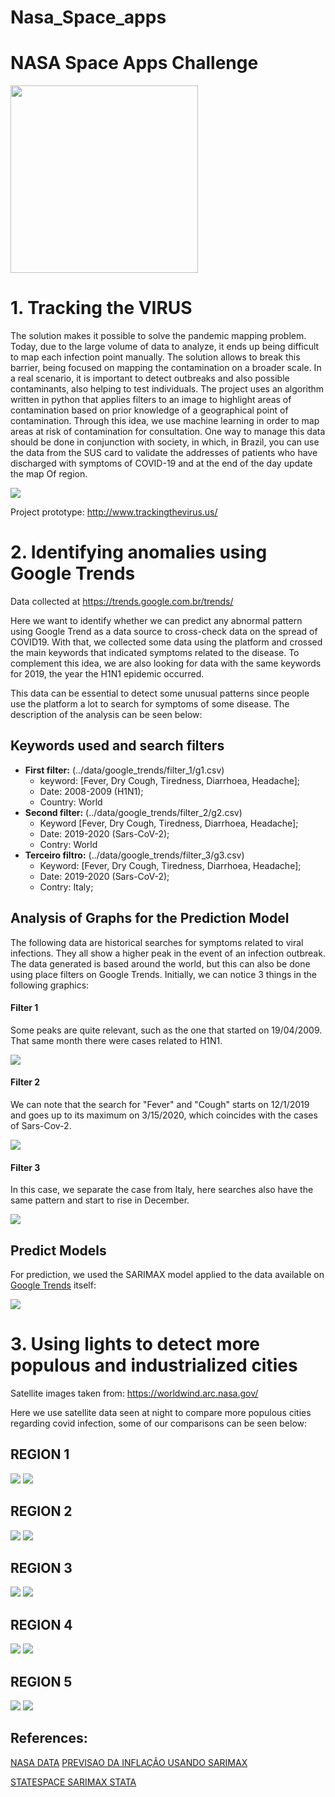 # Nasa_Space_apps

# NASA Space Apps Challenge

<img src="https://sa-2019.s3.amazonaws.com/154d29ac/images/covid.png" width="300" height="300"/>
    
# 1. Tracking the VIRUS

The solution makes it possible to solve the pandemic mapping problem. Today, due to the large volume of data to analyze, it ends up being difficult to map each infection point manually. The solution allows to break this barrier, being focused on mapping the contamination on a broader scale. In a real scenario, it is important to detect outbreaks and also possible contaminants, also helping to test individuals. The project uses an algorithm written in python that applies filters to an image to highlight areas of contamination based on prior knowledge of a geographical point of contamination. Through this idea, we use machine learning in order to map areas at risk of contamination for consultation. One way to manage this data should be done in conjunction with society, in which, in Brazil, you can use the data from the SUS card to validate the addresses of patients who have discharged with symptoms of COVID-19 and at the end of the day update the map Of region.

<img src="https://github.com/vitorglemos/Nasa_Space_apps/blob/master/data/intro.png"/>

Project prototype: http://www.trackingthevirus.us/


# 2. Identifying anomalies using Google Trends

Data collected at https://trends.google.com.br/trends/

Here we want to identify whether we can predict any abnormal pattern using Google Trend as a data source to cross-check data on the spread of COVID19. With that, we collected some data using the platform and crossed the main keywords that indicated symptoms related to the disease. To complement this idea, we are also looking for data with the same keywords for 2019, the year the H1N1 epidemic occurred.


This data can be essential to detect some unusual patterns since people use the platform a lot to search for symptoms of some disease. The description of the analysis can be seen below:

## Keywords used and search filters

- **First filter:** (../data/google_trends/filter_1/g1.csv)
    - keyword: [Fever, Dry Cough, Tiredness, Diarrhoea, Headache];
    - Date: 2008-2009 (H1N1);
    - Country: World
- **Second filter:** (../data/google_trends/filter_2/g2.csv)
    - Keyword [Fever, Dry Cough, Tiredness, Diarrhoea, Headache];
    - Date: 2019-2020 (Sars-CoV-2);
    - Contry: World
- **Terceiro filtro:** (../data/google_trends/filter_3/g3.csv)
    - Keyword: [Fever, Dry Cough, Tiredness, Diarrhoea, Headache];
    - Date: 2019-2020 (Sars-CoV-2);
    - Contry: Italy;
   
## Analysis of Graphs for the Prediction Model

The following data are historical searches for symptoms related to viral infections. They all show a higher peak in the event of an infection outbreak. The data generated is based around the world, but this can also be done using place filters on Google Trends. Initially, we can notice 3 things in the following graphics:

#### Filter 1
Some peaks are quite relevant, such as the one that started on 19/04/2009. That same month there were cases related to H1N1.


<img src="https://github.com/vitorglemos/Nasa_Space_apps/blob/master/nasa_proj2/google_predict/data/output_gtrends_f1.png?raw=true">

#### Filter 2

We can note that the search for "Fever" and "Cough" starts on 12/1/2019 and goes up to its maximum on 3/15/2020, which coincides with the cases of Sars-Cov-2.

<img src="https://github.com/vitorglemos/Nasa_Space_apps/blob/master/nasa_proj2/google_predict/data/output_gtrends_f2.png?raw=true">

#### Filter 3
In this case, we separate the case from Italy, here searches also have the same pattern and start to rise in December.


<img src="https://github.com/vitorglemos/Nasa_Space_apps/blob/master/nasa_proj2/google_predict/data/output_gtrends_f3.png?raw=true">


## Predict Models

For prediction, we used the SARIMAX model applied to the data available on [Google Trends](https://trends.google.com.br/) itself:

<img src="https://github.com/vitorglemos/Nasa_Space_apps/blob/master/nasa_proj2/google_predict/data/output_gtrends_f4.png?raw=true"/>

# 3. Using lights to detect more populous and industrialized cities
Satellite images taken from: https://worldwind.arc.nasa.gov/

Here we use satellite data seen at night to compare more populous cities regarding covid infection, some of our comparisons can be seen below:

## REGION 1
<img src="https://github.com/vitorglemos/Nasa_Space_apps/blob/master/nasa_proj2/visual_computing_map/population_industry_detect/data/output_0.jpg"/>

<img src="https://github.com/vitorglemos/Nasa_Space_apps/blob/master/data/covid6.png"/>

## REGION 2
<img src="https://github.com/vitorglemos/Nasa_Space_apps/blob/master/nasa_proj2/visual_computing_map/population_industry_detect/data/output_1.jpg"/>

<img src="https://github.com/vitorglemos/Nasa_Space_apps/blob/master/data/covid2.png"/>

## REGION 3
<img src="https://github.com/vitorglemos/Nasa_Space_apps/blob/master/nasa_proj2/visual_computing_map/population_industry_detect/data/output_2.jpg"/>

<img src="https://github.com/vitorglemos/Nasa_Space_apps/blob/master/data/covid1.png"/>

## REGION 4
<img src="https://github.com/vitorglemos/Nasa_Space_apps/blob/master/nasa_proj2/visual_computing_map/population_industry_detect/data/output_3.jpg"/>

<img src="https://github.com/vitorglemos/Nasa_Space_apps/blob/master/data/covid3.png"/>

## REGION 5
<img src="https://github.com/vitorglemos/Nasa_Space_apps/blob/master/nasa_proj2/visual_computing_map/population_industry_detect/data/output_4.jpg"/>

<img src="https://github.com/vitorglemos/Nasa_Space_apps/blob/master/data/covid4.png"/>


## References:

[NASA DATA](https://worldwind.arc.nasa.gov/)
[PREVISAO DA INFLAÇÃO USANDO SARIMAX](https://analisemacro.com.br/economia/inflacao/previsao-da-inflacao-com-um-modelo-sarimax/)

[STATESPACE SARIMAX STATA](https://www.statsmodels.org/dev/examples/notebooks/generated/statespace_sarimax_stata.html)

